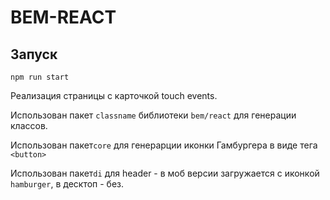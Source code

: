 # BEM-REACT

## Запуск
```
npm run start
```
Реализация страницы с карточкой touch events. 

Использован пакет ```classname``` библиотеки ```bem/react``` для генерации классов. 

Использован пакет```core``` для генерарции иконки Гамбургера в виде тега ```<button>``` 

Использован пакет```di``` для header - в моб версии загружается с иконкой ```hamburger```, в десктоп - без.